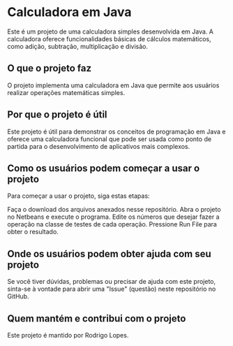    # Calculadora em Java
   Este é um projeto de uma calculadora simples desenvolvida em Java. A calculadora oferece funcionalidades básicas de
   cálculos matemáticos, como adição, subtração, multiplicação e divisão.

   ## O que o projeto faz
   O projeto implementa uma calculadora em Java que permite aos usuários realizar operações matemáticas simples.

   ## Por que o projeto é útil
   Este projeto é útil para demonstrar os conceitos de programação em Java e oferece uma calculadora funcional que
   pode ser usada como ponto de partida para o desenvolvimento de aplicativos mais complexos.

   ## Como os usuários podem começar a usar o projeto
   Para começar a usar o projeto, siga estas etapas:
   
   Faça o download dos arquivos anexados nesse repositório.
   Abra o projeto no Netbeans e execute o programa.
   Edite os números que desejar fazer a operação na classe de testes de cada operação.
   Pressione Run File para obter o resultado.
    

   ## Onde os usuários podem obter ajuda com seu projeto
   Se você tiver dúvidas, problemas ou precisar de ajuda com este projeto, sinta-se à vontade para abrir uma
   "Issue" (questão) neste repositório no GitHub.

   ## Quem mantém e contribui com o projeto
   Este projeto é mantido por Rodrigo Lopes.
